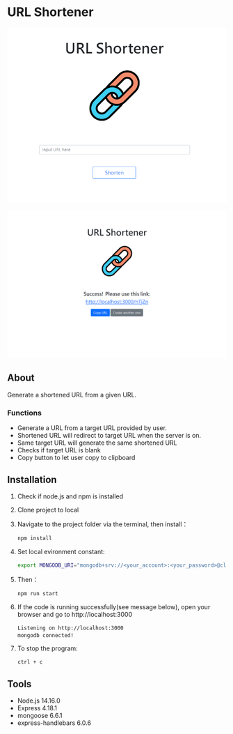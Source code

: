 # URL Shortener

![Index page about URL Shortener](./public/images/snapshot.png)

![Result page of URL shortener](./public/images/snapshot2.png)

## About

Generate a shortened URL from a given URL.

### Functions

- Generate a URL from a target URL provided by user.
- Shortened URL will redirect to target URL when the server is on.
- Same target URL will generate the same shortened URL 
- Checks if target URL is blank
- Copy button to let user copy to clipboard


## Installation

1. Check if node.js and npm is installed
2. Clone project to local 
3. Navigate to the project folder via the terminal, then install：

   ```bash
   npm install
   ```

4. Set local evironment constant:

   ```bash
   export MONGODB_URI="mongodb+srv://<your_account>:<your_password>@cluster0.j9qlz5q.mongodb.net/url-shortener?retryWrites=true&w=majority"
   ```

5. Then：

   ```bash
   npm run start
   ```

6. If the code is running successfully(see message below), open your browser and go to http://localhost:3000

   ```bash
   Listening on http://localhost:3000
   mongodb connected!
   ```

7. To stop the program:

   ```bash
   ctrl + c
   ```

## Tools

- Node.js 14.16.0
- Express 4.18.1
- mongoose 6.6.1
- express-handlebars 6.0.6
